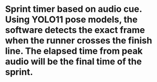 # Sprint timer based on audio cue. Using YOLO11 pose models, the software detects the exact frame when the runner crosses the finish line. The elapsed time from peak audio will be the final time of the sprint. 
